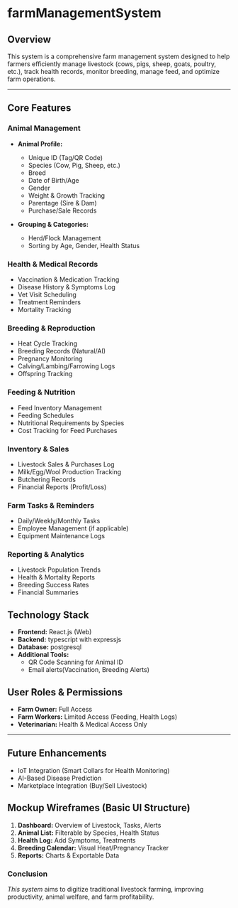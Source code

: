 # farmManagementSystem

## **Overview**  
This system is a comprehensive farm management system designed to help farmers efficiently manage livestock (cows, pigs, sheep, goats, poultry, etc.), track health records, monitor breeding, manage feed, and optimize farm operations.  

---

## **Core Features**  

### **Animal Management**  
- **Animal Profile:**  
  - Unique ID (Tag/QR Code)  
  - Species (Cow, Pig, Sheep, etc.)  
  - Breed  
  - Date of Birth/Age  
  - Gender  
  - Weight & Growth Tracking  
  - Parentage (Sire & Dam)  
  - Purchase/Sale Records  

- **Grouping & Categories:**  
  - Herd/Flock Management  
  - Sorting by Age, Gender, Health Status  

### **Health & Medical Records**  
- Vaccination & Medication Tracking  
- Disease History & Symptoms Log  
- Vet Visit Scheduling  
- Treatment Reminders  
- Mortality Tracking  

### **Breeding & Reproduction**  
- Heat Cycle Tracking  
- Breeding Records (Natural/AI)  
- Pregnancy Monitoring  
- Calving/Lambing/Farrowing Logs  
- Offspring Tracking  

### **Feeding & Nutrition**  
- Feed Inventory Management  
- Feeding Schedules  
- Nutritional Requirements by Species  
- Cost Tracking for Feed Purchases  

### **Inventory & Sales**  
- Livestock Sales & Purchases Log  
- Milk/Egg/Wool Production Tracking  
- Butchering Records  
- Financial Reports (Profit/Loss)  

### **Farm Tasks & Reminders**  
- Daily/Weekly/Monthly Tasks  
- Employee Management (if applicable)  
- Equipment Maintenance Logs  

### **Reporting & Analytics**  
- Livestock Population Trends  
- Health & Mortality Reports  
- Breeding Success Rates  
- Financial Summaries  

## **Technology Stack**  
- **Frontend:** React.js (Web) 
- **Backend:** typescript with expressjs
- **Database:** postgresql
- **Additional Tools:**  
  - QR Code Scanning for Animal ID  
  - Email alerts(Vaccination, Breeding Alerts)  

## **User Roles & Permissions**  
- **Farm Owner:** Full Access  
- **Farm Workers:** Limited Access (Feeding, Health Logs)  
- **Veterinarian:** Health & Medical Access Only  

---

## **Future Enhancements**  
- IoT Integration (Smart Collars for Health Monitoring)  
- AI-Based Disease Prediction  
- Marketplace Integration (Buy/Sell Livestock)  

## **Mockup Wireframes (Basic UI Structure)**  
1. **Dashboard:** Overview of Livestock, Tasks, Alerts  
2. **Animal List:** Filterable by Species, Health Status  
3. **Health Log:** Add Symptoms, Treatments  
4. **Breeding Calendar:** Visual Heat/Pregnancy Tracker  
5. **Reports:** Charts & Exportable Data  



### **Conclusion**  
*This system* aims to digitize traditional livestock farming, improving productivity, animal welfare, and farm profitability.  
